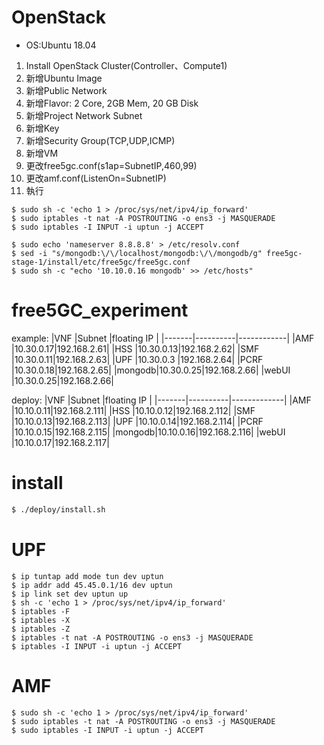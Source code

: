 # OpenStack
* OS:Ubuntu 18.04

1. Install OpenStack Cluster(Controller、Compute1)
2. 新增Ubuntu Image
3. 新增Public Network
4. 新增Flavor: 2 Core, 2GB Mem, 20 GB Disk
5. 新增Project Network Subnet
6. 新增Key
7. 新增Security Group(TCP,UDP,ICMP)
8. 新增VM
9. 更改free5gc.conf(s1ap=SubnetIP,460,99)
10. 更改amf.conf(ListenOn=SubnetIP)
11. 執行
```shell
$ sudo sh -c 'echo 1 > /proc/sys/net/ipv4/ip_forward'
$ sudo iptables -t nat -A POSTROUTING -o ens3 -j MASQUERADE
$ sudo iptables -I INPUT -i uptun -j ACCEPT
```

```shell
$ sudo echo 'nameserver 8.8.8.8' > /etc/resolv.conf
$ sed -i "s/mongodb:\/\/localhost/mongodb:\/\/mongodb/g" free5gc-stage-1/install/etc/free5gc/free5gc.conf
$ sudo sh -c "echo '10.10.0.16 mongodb' >> /etc/hosts"
```

# free5GC_experiment
example:
|VNF    |Subnet    |floating IP |
|-------|----------|------------|
|AMF    |10.30.0.17|192.168.2.61|
|HSS    |10.30.0.13|192.168.2.62|
|SMF    |10.30.0.11|192.168.2.63|
|UPF    |10.30.0.3 |192.168.2.64|
|PCRF   |10.30.0.18|192.168.2.65|
|mongodb|10.30.0.25|192.168.2.66|
|webUI  |10.30.0.25|192.168.2.66|

deploy:
|VNF    |Subnet    |floating IP  |
|-------|----------|-------------|
|AMF    |10.10.0.11|192.168.2.111|
|HSS    |10.10.0.12|192.168.2.112|
|SMF    |10.10.0.13|192.168.2.113|
|UPF    |10.10.0.14|192.168.2.114|
|PCRF   |10.10.0.15|192.168.2.115|
|mongodb|10.10.0.16|192.168.2.116|
|webUI  |10.10.0.17|192.168.2.117|
# install
```bash
$ ./deploy/install.sh
```

# UPF
```shell
$ ip tuntap add mode tun dev uptun
$ ip addr add 45.45.0.1/16 dev uptun
$ ip link set dev uptun up
$ sh -c 'echo 1 > /proc/sys/net/ipv4/ip_forward'
$ iptables -F
$ iptables -X
$ iptables -Z
$ iptables -t nat -A POSTROUTING -o ens3 -j MASQUERADE
$ iptables -I INPUT -i uptun -j ACCEPT
```

# AMF
```shell
$ sudo sh -c 'echo 1 > /proc/sys/net/ipv4/ip_forward'
$ sudo iptables -t nat -A POSTROUTING -o ens3 -j MASQUERADE
$ sudo iptables -I INPUT -i uptun -j ACCEPT
```